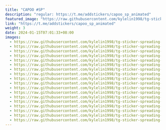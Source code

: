 ```yaml
---
title: "CAPOO #SP"
description: "regular: https://t.me/addstickers/capoo_sp_animated"
featured_image: "https://raw.githubusercontent.com/kylelin1998/tg-sticker-spreading-worldwide-images/main/img/63b85b23-3d7e-41e1-82f7-e17be6da2e83.jpg"
link: "https://t.me/addstickers/capoo_sp_animated"
weight: 3
date: 2024-01-15T07:01:33+08:00
images:
  - https://raw.githubusercontent.com/kylelin1998/tg-sticker-spreading-worldwide-images/main/img/63b85b23-3d7e-41e1-82f7-e17be6da2e83.jpg
  - https://raw.githubusercontent.com/kylelin1998/tg-sticker-spreading-worldwide-images/main/img/042ecf52-9baf-4565-90a9-c010e4903228.jpg
  - https://raw.githubusercontent.com/kylelin1998/tg-sticker-spreading-worldwide-images/main/img/b7619837-892f-4165-aded-a1b75a464184.jpg
  - https://raw.githubusercontent.com/kylelin1998/tg-sticker-spreading-worldwide-images/main/img/68f52904-fe9a-4b6c-9ea4-3e6cf40686e6.jpg
  - https://raw.githubusercontent.com/kylelin1998/tg-sticker-spreading-worldwide-images/main/img/18933bfa-8299-4218-975d-b031e7707367.jpg
  - https://raw.githubusercontent.com/kylelin1998/tg-sticker-spreading-worldwide-images/main/img/737cd8f5-72d1-4329-9e1b-086787540404.jpg
  - https://raw.githubusercontent.com/kylelin1998/tg-sticker-spreading-worldwide-images/main/img/3febec8a-413b-43c5-b6c1-44c33f19a509.jpg
  - https://raw.githubusercontent.com/kylelin1998/tg-sticker-spreading-worldwide-images/main/img/2f48c974-f5d2-4fb3-a123-8020bd988b5f.jpg
  - https://raw.githubusercontent.com/kylelin1998/tg-sticker-spreading-worldwide-images/main/img/7d456047-5aa6-4a1d-8dc5-37e64220a93a.jpg
  - https://raw.githubusercontent.com/kylelin1998/tg-sticker-spreading-worldwide-images/main/img/6a59aab7-fae6-4c83-961d-4940e60dc0f7.jpg
  - https://raw.githubusercontent.com/kylelin1998/tg-sticker-spreading-worldwide-images/main/img/029be76f-fa24-4bf3-86f1-e8cbe1e3a7ed.jpg
  - https://raw.githubusercontent.com/kylelin1998/tg-sticker-spreading-worldwide-images/main/img/02fff780-269b-4bf2-a9f1-b26a63397166.jpg
  - https://raw.githubusercontent.com/kylelin1998/tg-sticker-spreading-worldwide-images/main/img/896489d6-04e8-45a6-b508-9735f68083c9.jpg
  - https://raw.githubusercontent.com/kylelin1998/tg-sticker-spreading-worldwide-images/main/img/046e1a10-0078-414c-aa72-a2957d0a3424.jpg
  - https://raw.githubusercontent.com/kylelin1998/tg-sticker-spreading-worldwide-images/main/img/d8a3f550-9134-4c6d-aa65-2ec84d68692d.jpg
  - https://raw.githubusercontent.com/kylelin1998/tg-sticker-spreading-worldwide-images/main/img/b9a0645f-efe4-493c-8be1-395a24ab4bb5.jpg
  - https://raw.githubusercontent.com/kylelin1998/tg-sticker-spreading-worldwide-images/main/img/500c59b6-2484-44a5-898d-d411b649c266.jpg
  - https://raw.githubusercontent.com/kylelin1998/tg-sticker-spreading-worldwide-images/main/img/30ea1ad9-2613-4814-903a-1e65805fcdee.jpg
---
```

